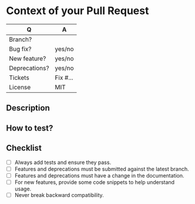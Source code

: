 # Context of your Pull Request

| Q             | A                                                                                                                         |
| ------------- | ------------------------------------------------------------------------------------------------------------------------- |
| Branch?       |
| Bug fix?      | yes/no                                                                                                                    |
| New feature?  | yes/no <!-- documenation required for new features -->                                                                    |
| Deprecations? | yes/no                                                                                                                    |
| Tickets       | Fix #... <!-- prefix each issue number with "Fix #", no need to create an issue if none exists, explain below instead --> |
| License       | MIT                                                                                                                       |

## Description

<!--
    Replace this notice by a short README for your feature/bugfix.
    This will help reviewers and should be a good start for the documentation.
-->

## How to test?

<!--
    So that the reviewers can be the most effective, do not hesitate to tell us how to test.

    Additionally:
      - setting up a demo could be really easy to test your code
      - a simple explanation to locally test the problem and the solution
-->

## Checklist

- [ ] Always add tests and ensure they pass.
- [ ] Features and deprecations must be submitted against the latest branch.
- [ ] Features and deprecations must have a change in the documentation.
- [ ] For new features, provide some code snippets to help understand usage.
- [ ] Never break backward compatibility.

